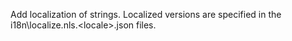 Add localization of strings. Localized versions are specified in the i18n\localize.nls.\<locale\>.json files.
